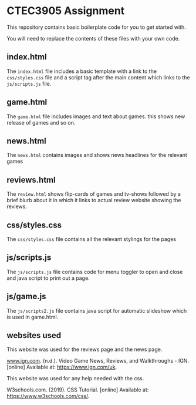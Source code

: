 # CTEC3905 Assignment

This repository contains basic boilerplate code for you to get started with.

You will need to replace the contents of these files with your own code.

## index.html

The `index.html` file includes a basic template with a link to the `css/styles.css` file and a script tag after the main content which links to the `js/scripts.js` file.

## game.html

The `game.html` file includes images and text about games. this shows new release of games and so on.

## news.html

The `news.html` contains images and shows news headlines for the relevant games

## reviews.html

The `review.html` shows flip-cards of games and tv-shows followed by a brief blurb about it in which it links to actual review website showing the reviews.

## css/styles.css

The `css/styles.css` file contains all the relevant stylings for the pages

## js/scripts.js

The `js/scripts.js` file contains code for menu toggler to open and close and java script to print out a page.

## js/game.js

The `js/scripts2.js` file contains java script for automatic slideshow which is used in game.html.

## websites used

This website was used for the reviews page and the news page.

www.ign.com. (n.d.). Video Game News, Reviews, and Walkthroughs - IGN. [online] Available at: https://www.ign.com/uk.

This website was used for any help needed with the css.

W3schools.com. (2019). CSS Tutorial. [online] Available at: https://www.w3schools.com/css/.

‌

‌
